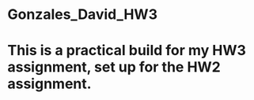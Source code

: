 # Gonzales_David_HW3

# This is a practical build for my HW3 assignment, set up for the HW2 assignment.